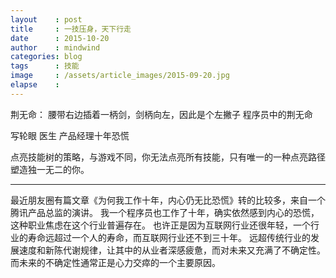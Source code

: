 ```yaml
---
layout    : post
title     : 一技压身，天下行走
date      : 2015-10-20
author    : mindwind
categories: blog
tags      : 技能
image     : /assets/article_images/2015-09-20.jpg
elapse    :
---
```



荆无命：
腰带右边插着一柄剑，剑柄向左，因此是个左撇子
程序员中的荆无命

写轮眼
医生
产品经理十年恐慌

点亮技能树的策略，与游戏不同，你无法点亮所有技能，只有唯一的一种点亮路径塑造独一无二的你。


-----
最近朋友圈有篇文章《为何我工作十年，内心仍无比恐慌》转的比较多，来自一个腾讯产品总监的演讲。
我一个程序员也工作了十年，确实依然感到内心的恐慌，这种职业焦虑在这个行业普遍存在。
也许正是因为互联网行业还很年轻，一个行业的寿命远超过一个人的寿命，而互联网行业还不到三十年。
远超传统行业的发展速度和新陈代谢规律，让其中的从业者深感疲惫，而对未来又充满了不确定性。
而未来的不确定性通常正是心力交瘁的一个主要原因。
